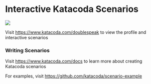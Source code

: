 # Interactive Katacoda Scenarios

[![](http://shields.katacoda.com/katacoda/doublespeak/count.svg)](https://www.katacoda.com/doublespeak "Get your profile on Katacoda.com")

Visit https://www.katacoda.com/doublespeak to view the profile and interactive scenarios

### Writing Scenarios
Visit https://www.katacoda.com/docs to learn more about creating Katacoda scenarios

For examples, visit https://github.com/katacoda/scenario-example
